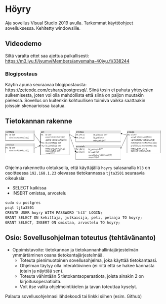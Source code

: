# Höyry
Aja sovellus Visual Studio 2019 avulla. Tarkemmat käyttöohjeet sovelluksessa. Kehitetty windowsille.
## Videodemo
Siltä varalta ettet saa ajettua paikallisesti: https://m3.jyu.fi/jyumv/Members/anvemaha-40jyu.fi/338244
### Blogipostaus
Käytin apuna seuraavaa blogipostausta: https://zetcode.com/csharp/postgresql/. Siinä tosin ei puhuta yhteyksien sulkemisesta, joten voi olla mahdollista että siinä on paljon muutakin pielessä. Sovellus on kuitenkin kohtuullisen toimiva vaikka saattaakin joissain skenaarioissa kaatua.

## Tietokannan rakenne
![Tietokannan rakenne](rakenne.png "Tietokannan rakenne")

Ohjelma rakennettu oletuksella, että käyttäjällä `hoyry` salasanalla `hl3` on osoitteessa `192.168.1.23` olevassa tietokannassa `tjta3501` seuraavia oikeuksia:
- SELECT kaikissa
- INSERT omistaa, arvostelu
```
sudo su postgres
psql tjta3501
CREATE USER hoyry WITH PASSWORD 'hl3' LOGIN;
GRANT SELECT ON kehittaja, julkaisija, peli, pelaaja TO hoyry;
GRANT SELECT, INSERT ON omistaa, arvostelu TO hoyry;
```

## Osio: Sovellusohjelman toteutus (tehtävänanto)
- Oppimistavoite: tietokannan ja tietokannanhallintajärjestelmän ymmärtäminen osana tietokantajärjestelmää.
    - Toteuta pienimuotoinen sovellusohjelma, joka käyttää tietokantaasi.
    - Ohjelman täytyy olla interaktiivinen (ei riitä että se hakee kannasta jotain ja näyttää sen).
    - Toteuta vähintään 5 tietokantaoperaatiota, joista ainakin 2 on kirjoitusoperaatioita.
    - Voit itse valita ohjelmointikielen ja tavan toteuttaa kyselyt.

Palauta sovellusohjelmasi lähdekoodi tai linkki siihen (esim. Github)